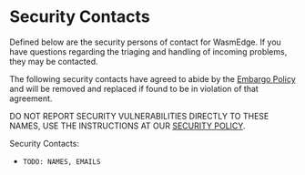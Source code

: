 # Security Contacts

Defined below are the security persons of contact for WasmEdge. If you have
questions regarding the triaging and handling of incoming problems, they may be
contacted.

The following security contacts have agreed to abide by the [Embargo Policy](./embargo-policy.md)
and will be removed and replaced if found to be in violation of that agreement.

DO NOT REPORT SECURITY VULNERABILITIES DIRECTLY TO THESE NAMES, USE THE
INSTRUCTIONS AT OUR [SECURITY POLICY](../SECURITY.md).

Security Contacts:

* `TODO: NAMES, EMAILS`
